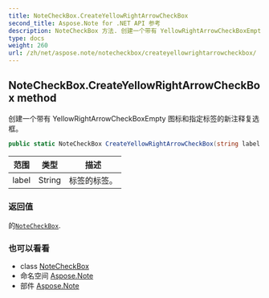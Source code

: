 ```yaml
---
title: NoteCheckBox.CreateYellowRightArrowCheckBox
second_title: Aspose.Note for .NET API 参考
description: NoteCheckBox 方法. 创建一个带有 YellowRightArrowCheckBoxEmpty 图标和指定标签的新注释复选框
type: docs
weight: 260
url: /zh/net/aspose.note/notecheckbox/createyellowrightarrowcheckbox/
---
```

## NoteCheckBox.CreateYellowRightArrowCheckBox method

创建一个带有 YellowRightArrowCheckBoxEmpty 图标和指定标签的新注释复选框。

```csharp
public static NoteCheckBox CreateYellowRightArrowCheckBox(string label = "")
```

| 范围 | 类型 | 描述 |
| --- | --- | --- |
| label | String | 标签的标签。 |

### 返回值

的[`NoteCheckBox`](../).

### 也可以看看

* class [NoteCheckBox](../)
* 命名空间 [Aspose.Note](../../notecheckbox/)
* 部件 [Aspose.Note](../../../)


